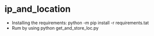 # ip_and_location

- Installing the requirements: python -m pip install -r requirements.tat
- Rum by using python get_and_store_loc.py
